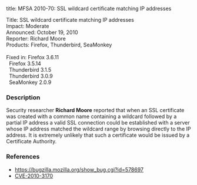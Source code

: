 title: MFSA 2010-70: SSL wildcard certificate matching IP addresses

<p>
<span class="label">Title:</span>      SSL wildcard certificate matching IP addresses<br/>
<span class="label">Impact:</span>     Moderate<br/>
<span class="label">Announced:</span>  October 19, 2010<br/>
<span class="label">Reporter:</span>   Richard Moore<br/>
<span class="label">Products:</span>   Firefox, Thunderbird, SeaMonkey<br/>
<br/>
<span class="label">Fixed in:</span>   Firefox 3.6.11<br/>
<span class="label">&#160;</span>      Firefox 3.5.14<br/>
<span class="label">&#160;</span>      Thunderbird 3.1.5<br/>
<span class="label">&#160;</span>      Thunderbird 3.0.9<br/>
<span class="label">&#160;</span>      SeaMonkey 2.0.9<br/>
</p>


<h3>Description</h3>

<p>Security researcher <strong>Richard Moore</strong> reported that
when an SSL certificate was created with a common name containing a
wildcard followed by a partial IP address a valid SSL connection could be
established with a server whose IP address matched the wildcard range
by browsing directly to the IP address. It is extremely unlikely that
such a certificate would be issued by a Certificate Authority.</p>

<h3>References</h3>

<ul>
  <li><a href="https://bugzilla.mozilla.org/show_bug.cgi?id=578697">https://bugzilla.mozilla.org/show_bug.cgi?id=578697</a></li>
  <li><a class="ex-ref" href="http://cve.mitre.org/cgi-bin/cvename.cgi?name=CVE-2010-3170">CVE-2010-3170</a></li>
</ul>




